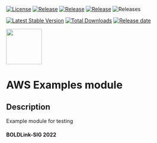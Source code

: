 [![License](https://img.shields.io/badge/LICENSE-Apache-green.svg)](https://github.com/patrickmukumbu/test-repo/blob/main/LICENSE)
[![Release](https://img.shields.io/github/v/release/patrickmukumbu/test-repo.svg)](https://github.com/patrickmukumbu/test-repo/releases)
[![Release](https://img.shields.io/github/v/release/:patrickmukumbu/:test-repo?Release)](https://github.com/patrickmukumbu/test-repo/releases)
[![Release](https://img.shields.io/github/v/release/patrickmukumbu/test-repo?include_prereleases)](https://github.com/patrickmukumbu/test-repo/releases)
![Releases](https://github.com/github/patrickmukumbu/test-repo/badge.svg?)

[![Latest Stable Version](https://img.shields.io/packagist/v/patrickmukumbu/test-repo?label=version)](https://github.com/patrickmukumbu/test-repo)
[![Total Downloads](https://img.shields.io/packagist/dt/patrickmukumbu/test-repo?color=blue)](https://github.com/patrickmukumbu/test-repo)
[![Release date](https://img.shields.io/github/release-date/patrickmukumbu/test-repo)](https://github.com/patrickmukumbu/test-repo)


[<img src="https://avatars.githubusercontent.com/u/25388280?s=200&v=4" width="96"/>](https://boldlink.io)

# AWS Examples module

## Description

Example module for testing

#### BOLDLink-SIG 2022
